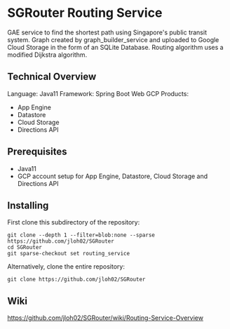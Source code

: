 # SGRouter Routing Service
GAE service to find the shortest path using Singapore's public transit system. Graph created by graph_builder_service and uploaded to Google Cloud Storage in the form of an SQLite Database. Routing algorithm uses a modified Dijkstra algorithm.

## Technical Overview
Language: Java11
Framework: Spring Boot Web
GCP Products:
- App Engine
- Datastore
- Cloud Storage
- Directions API

## Prerequisites
- Java11
- GCP account setup for App Engine, Datastore, Cloud Storage and Directions API

## Installing
First clone this subdirectory of the repository:
```
git clone --depth 1 --filter=blob:none --sparse https://github.com/jloh02/SGRouter
cd SGRouter
git sparse-checkout set routing_service
```

Alternatively, clone the entire repository:
```
git clone https://github.com/jloh02/SGRouter
```

## Wiki
https://github.com/jloh02/SGRouter/wiki/Routing-Service-Overview